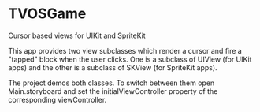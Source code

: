 # TVOSGame
Cursor based views for UIKit and SpriteKit

This app provides two view subclasses which render a cursor and fire a "tapped" block when the user clicks. One is a subclass of UIView (for UIKit apps) and the other is a subclass of SKView (for SpriteKit apps). 

The project demos both classes. To switch between them open Main.storyboard and set the initialViewController property of the corresponding viewController. 


